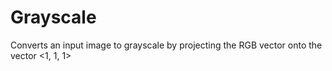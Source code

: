 # Grayscale
Converts an input image to grayscale by projecting the RGB vector onto the vector &lt;1, 1, 1>

